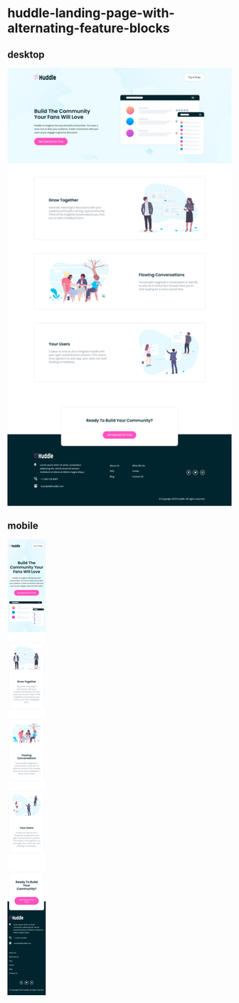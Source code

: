# huddle-landing-page-with-alternating-feature-blocks

## desktop

![desktop-design](https://github.com/EngNada-S/Front-End-Mentor-Challenges/blob/main/huddle-landing-page-with-alternating-feature-blocks/design/desktop-design.png?raw=true)

## mobile
![desktop-design](https://github.com/EngNada-S/Front-End-Mentor-Challenges/blob/main/huddle-landing-page-with-alternating-feature-blocks/design/mobile-design.png?raw=true)

